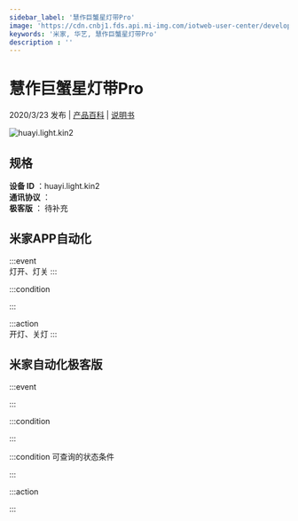 ```yaml
---
sidebar_label: '慧作巨蟹星灯带Pro'
image: 'https://cdn.cnbj1.fds.api.mi-img.com/iotweb-user-center/developer_16790476545902qXd3VBe.png?GalaxyAccessKeyId=AKVGLQWBOVIRQ3XLEW&Expires=9223372036854775807&Signature=Ve64uzeNeEMO9yW8JS5RlOUa8G8='
keywords: '米家, 华艺, 慧作巨蟹星灯带Pro'
description : ''
---
```

# 慧作巨蟹星灯带Pro

2020/3/23 发布 | [产品百科](https://home.mi.com/webapp/content/baike/product/index.html?model=huayi.light.kin2/) | [说明书](https://home.mi.com/views/introduction.html?model=huayi.light.kin2&region=cn)

![huayi.light.kin2](https://cdn.cnbj1.fds.api.mi-img.com/iotweb-user-center/developer_16790476545902qXd3VBe.png?GalaxyAccessKeyId=AKVGLQWBOVIRQ3XLEW&Expires=9223372036854775807&Signature=Ve64uzeNeEMO9yW8JS5RlOUa8G8=)

## 规格  
> 
**设备 ID** ：huayi.light.kin2  
**通讯协议** ：  
**极客版**  ： 待补充 


## 米家APP自动化  

:::event  
灯开、灯关
:::

:::condition  

:::

:::action   
开灯、关灯
:::

## 米家自动化极客版  

:::event  

:::

:::condition  

:::

:::condition 可查询的状态条件  

:::

:::action  

:::

        
